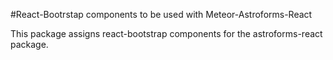#React-Bootrstap components to be used with Meteor-Astroforms-React

This package assigns react-bootstrap components for the astroforms-react package.
